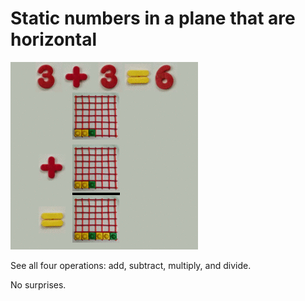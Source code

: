 # Static numbers in a plane that are horizontal

![](../img/plane_t_300.gif)

See all four operations: add, subtract, multiply, and divide.

No surprises.
